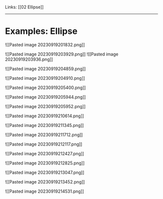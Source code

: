 Links: [[02 Ellipse]]
___
# Examples: Ellipse 
![[Pasted image 20230919201832.png]]

![[Pasted image 20230919203929.png]]
![[Pasted image 20230919203936.png]]

![[Pasted image 20230919204859.png]]

![[Pasted image 20230919204910.png]]

![[Pasted image 20230919205400.png]]

![[Pasted image 20230919205944.png]]

![[Pasted image 20230919205952.png]]

![[Pasted image 20230919210614.png]]

![[Pasted image 20230919211345.png]]

![[Pasted image 20230919211712.png]]

![[Pasted image 20230919212117.png]]

![[Pasted image 20230919212427.png]]

![[Pasted image 20230919212825.png]]

![[Pasted image 20230919213047.png]]

![[Pasted image 20230919213452.png]]

![[Pasted image 20230919214531.png]]
